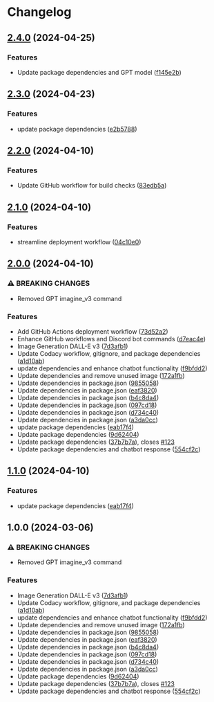 # Changelog

## [2.4.0](https://github.com/neverased/NeverBot/compare/never-bot-v2.3.0...never-bot-v2.4.0) (2024-04-25)


### Features

* Update package dependencies and GPT model ([f145e2b](https://github.com/neverased/NeverBot/commit/f145e2b545b825fe3191737aaa0f84b8aa8dbd9f))

## [2.3.0](https://github.com/neverased/NeverBot/compare/never-bot-v2.2.0...never-bot-v2.3.0) (2024-04-23)


### Features

* update package dependencies ([e2b5788](https://github.com/neverased/NeverBot/commit/e2b5788d6365c82eca5ff0012e535a651a54690d))

## [2.2.0](https://github.com/neverased/NeverBot/compare/never-bot-v2.1.0...never-bot-v2.2.0) (2024-04-10)


### Features

* Update GitHub workflow for build checks ([83edb5a](https://github.com/neverased/NeverBot/commit/83edb5a5ab9cc6a095c2883cc0a57f990a1c9eed))

## [2.1.0](https://github.com/neverased/NeverBot/compare/never-bot-v2.0.0...never-bot-v2.1.0) (2024-04-10)


### Features

* streamline deployment workflow ([04c10e0](https://github.com/neverased/NeverBot/commit/04c10e0e0b973a6f6af57224a640b2745f632a05))

## [2.0.0](https://github.com/neverased/NeverBot/compare/never-bot-v1.1.0...never-bot-v2.0.0) (2024-04-10)


### ⚠ BREAKING CHANGES

* Removed GPT imagine_v3 command

### Features

* Add GitHub Actions deployment workflow ([73d52a2](https://github.com/neverased/NeverBot/commit/73d52a241c00d2f831f0639559777c8765f6a582))
* Enhance GitHub workflows and Discord bot commands ([d7eac4e](https://github.com/neverased/NeverBot/commit/d7eac4e854828bc0f71506e3a328d2abe833f91b))
* Image Generation DALL-E v3 ([7d3afb1](https://github.com/neverased/NeverBot/commit/7d3afb175e2dd628c93749cd5006ad475b4a463d))
* Update Codacy workflow, gitignore, and package dependencies ([a1d10ab](https://github.com/neverased/NeverBot/commit/a1d10aba6316ae7d12e6c660c14049bd8cae218a))
* update dependencies and enhance chatbot functionality ([f9bfdd2](https://github.com/neverased/NeverBot/commit/f9bfdd29304951311c1b5517532a3a024b2864f2))
* Update dependencies and remove unused image ([172a1fb](https://github.com/neverased/NeverBot/commit/172a1fb01755ccc31a6af17f37984c385e0d7152))
* Update dependencies in package.json ([9855058](https://github.com/neverased/NeverBot/commit/9855058eb7b5bb66f05715c0f4147cf9b31c7caa))
* Update dependencies in package.json ([eaf3820](https://github.com/neverased/NeverBot/commit/eaf3820c593de7c20b0a4a030bcb07a60b86ec73))
* Update dependencies in package.json ([b4c8da4](https://github.com/neverased/NeverBot/commit/b4c8da4aba15f1aea821b5c065013933c25ff74e))
* Update dependencies in package.json ([097cd18](https://github.com/neverased/NeverBot/commit/097cd18b1684e39b7ea3dbeb397a53a45ee13ee2))
* Update dependencies in package.json ([d734c40](https://github.com/neverased/NeverBot/commit/d734c4039010305ed74b84a4c53254f1ed50cf3a))
* Update dependencies in package.json ([a3da0cc](https://github.com/neverased/NeverBot/commit/a3da0ccc86cee09aeaa6629de9af51e7fdfd6706))
* update package dependencies ([eab17f4](https://github.com/neverased/NeverBot/commit/eab17f476e9715dc2fd4a93ae5740d6d9ca782c6))
* Update package dependencies ([9d62404](https://github.com/neverased/NeverBot/commit/9d624043d7bfd1ecbafad77e64579850754c6239))
* Update package dependencies ([37b7b7a](https://github.com/neverased/NeverBot/commit/37b7b7ad5730923d0821071d1e270214fc7d70a3)), closes [#123](https://github.com/neverased/NeverBot/issues/123)
* Update package dependencies and chatbot response ([554cf2c](https://github.com/neverased/NeverBot/commit/554cf2ce67642e7dd1388755b37c99b08d2cc268))

## [1.1.0](https://github.com/neverased/NeverBot/compare/v1.0.0...v1.1.0) (2024-04-10)


### Features

* update package dependencies ([eab17f4](https://github.com/neverased/NeverBot/commit/eab17f476e9715dc2fd4a93ae5740d6d9ca782c6))

## 1.0.0 (2024-03-06)


### ⚠ BREAKING CHANGES

* Removed GPT imagine_v3 command

### Features

* Image Generation DALL-E v3 ([7d3afb1](https://github.com/neverased/NeverBot/commit/7d3afb175e2dd628c93749cd5006ad475b4a463d))
* Update Codacy workflow, gitignore, and package dependencies ([a1d10ab](https://github.com/neverased/NeverBot/commit/a1d10aba6316ae7d12e6c660c14049bd8cae218a))
* update dependencies and enhance chatbot functionality ([f9bfdd2](https://github.com/neverased/NeverBot/commit/f9bfdd29304951311c1b5517532a3a024b2864f2))
* Update dependencies and remove unused image ([172a1fb](https://github.com/neverased/NeverBot/commit/172a1fb01755ccc31a6af17f37984c385e0d7152))
* Update dependencies in package.json ([9855058](https://github.com/neverased/NeverBot/commit/9855058eb7b5bb66f05715c0f4147cf9b31c7caa))
* Update dependencies in package.json ([eaf3820](https://github.com/neverased/NeverBot/commit/eaf3820c593de7c20b0a4a030bcb07a60b86ec73))
* Update dependencies in package.json ([b4c8da4](https://github.com/neverased/NeverBot/commit/b4c8da4aba15f1aea821b5c065013933c25ff74e))
* Update dependencies in package.json ([097cd18](https://github.com/neverased/NeverBot/commit/097cd18b1684e39b7ea3dbeb397a53a45ee13ee2))
* Update dependencies in package.json ([d734c40](https://github.com/neverased/NeverBot/commit/d734c4039010305ed74b84a4c53254f1ed50cf3a))
* Update dependencies in package.json ([a3da0cc](https://github.com/neverased/NeverBot/commit/a3da0ccc86cee09aeaa6629de9af51e7fdfd6706))
* Update package dependencies ([9d62404](https://github.com/neverased/NeverBot/commit/9d624043d7bfd1ecbafad77e64579850754c6239))
* Update package dependencies ([37b7b7a](https://github.com/neverased/NeverBot/commit/37b7b7ad5730923d0821071d1e270214fc7d70a3)), closes [#123](https://github.com/neverased/NeverBot/issues/123)
* Update package dependencies and chatbot response ([554cf2c](https://github.com/neverased/NeverBot/commit/554cf2ce67642e7dd1388755b37c99b08d2cc268))
